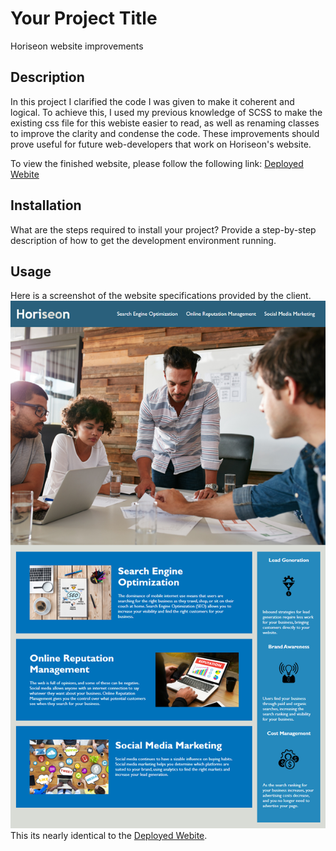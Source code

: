 # Your Project Title
Horiseon website improvements
## Description 
In this project I clarified the code I was given to make it coherent and logical. To achieve this, I used my previous knowledge of SCSS to make the existing css file for this webiste easier to read, as well as renaming classes to improve the clarity and condense the code. These improvements should prove useful for future web-developers that work on Horiseon's website.

To view the finished website, please follow the following link:
[Deployed Webite](https://cephalopodaaa.github.io/horiseon-website/index.html)


## Installation

What are the steps required to install your project? Provide a step-by-step description of how to get the development environment running.


## Usage 

Here is a screenshot of the website specifications provided by the client.
![alt text](./target-web-layout.png)
This its nearly identical to the [Deployed Webite](https://cephalopodaaa.github.io/horiseon-website/index.html).